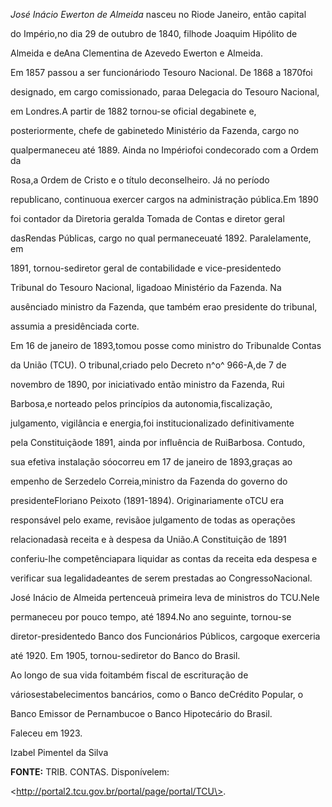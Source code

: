 

*José Inácio Ewerton de Almeida* nasceu no Riode Janeiro, então capital

do Império,no dia 29 de outubro de 1840, filhode Joaquim Hipólito de

Almeida e deAna Clementina de Azevedo Ewerton e Almeida.



Em 1857 passou a ser funcionáriodo Tesouro Nacional. De 1868 a 1870foi

designado, em cargo comissionado, paraa Delegacia do Tesouro Nacional,

em Londres.A partir de 1882 tornou-se oficial degabinete e,

posteriormente, chefe de gabinetedo Ministério da Fazenda, cargo no

qualpermaneceu até 1889. Ainda no Impériofoi condecorado com a Ordem da

Rosa,a Ordem de Cristo e o título deconselheiro. Já no período

republicano, continuoua exercer cargos na administração pública.Em 1890

foi contador da Diretoria geralda Tomada de Contas e diretor geral

dasRendas Públicas, cargo no qual permaneceuaté 1892. Paralelamente, em

1891, tornou-sediretor geral de contabilidade e vice-presidentedo

Tribunal do Tesouro Nacional, ligadoao Ministério da Fazenda. Na

ausênciado ministro da Fazenda, que também erao presidente do tribunal,

assumia a presidênciada corte.



Em 16 de janeiro de 1893,tomou posse como ministro do Tribunalde Contas

da União (TCU). O tribunal,criado pelo Decreto n^o^ 966-A,de 7 de

novembro de 1890, por iniciativado então ministro da Fazenda, Rui

Barbosa,e norteado pelos princípios da autonomia,fiscalização,

julgamento, vigilância e energia,foi institucionalizado definitivamente

pela Constituiçãode 1891, ainda por influência de RuiBarbosa. Contudo,

sua efetiva instalação sóocorreu em 17 de janeiro de 1893,graças ao

empenho de Serzedelo Correia,ministro da Fazenda do governo do

presidenteFloriano Peixoto (1891-1894). Originariamente oTCU era

responsável pelo exame, revisãoe julgamento de todas as operações

relacionadasà receita e à despesa da União.A Constituição de 1891

conferiu-lhe competênciapara liquidar as contas da receita eda despesa e

verificar sua legalidadeantes de serem prestadas ao CongressoNacional.



José Inácio de Almeida pertenceuà primeira leva de ministros do TCU.Nele

permaneceu por pouco tempo, até 1894.No ano seguinte, tornou-se

diretor-presidentedo Banco dos Funcionários Públicos, cargoque exerceria

até 1920. Em 1905, tornou-sediretor do Banco do Brasil.



Ao longo de sua vida foitambém fiscal de escrituração de

váriosestabelecimentos bancários, como o Banco deCrédito Popular, o

Banco Emissor de Pernambucoe o Banco Hipotecário do Brasil.



Faleceu em 1923.



Izabel Pimentel da Silva



**FONTE:** TRIB. CONTAS. Disponívelem:

\<http://portal2.tcu.gov.br/portal/page/portal/TCU\>.


